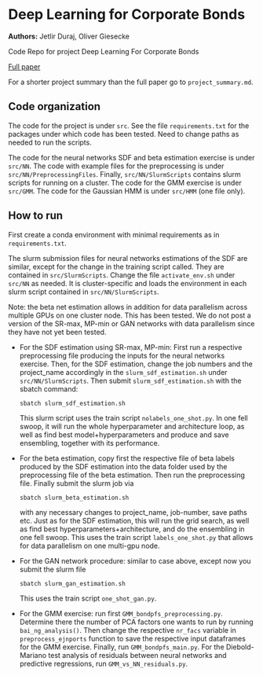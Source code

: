 # Deep Learning for Corporate Bonds

**Authors:** Jetlir Duraj, Oliver Giesecke

Code Repo for project Deep Learning For Corporate Bonds

[Full paper](https://drive.google.com/file/d/1bjoZ1UWcAT0L4ePAecm2yIl7ba9Id9aQ/view?usp=sharing)

For a shorter project summary than the full paper go to ```project_summary.md```.

## Code organization

The code for the project is under ```src```.
See the file ```requirements.txt``` for the packages under which code has been tested. Need to change paths as needed to run the scripts.

The code for the neural networks SDF and beta estimation exercise is under ```src/NN```. The code with example files for the preprocessing is under ```src/NN/PreprocessingFiles```. Finally, ```src/NN/SlurmScripts``` contains slurm scripts for running on a cluster.
The code for the GMM exercise is under ```src/GMM```. 
The code for the Gaussian HMM is under ```src/HMM``` (one file only). 

## How to run

First create a conda environment with minimal requirements as in ```requirements.txt```. 

The slurm submission files for neural networks estimations of the SDF are similar, except for the change in the training script called. They are contained in ```src/SlurmScripts```. Change the file ```activate_env.sh``` under ```src/NN``` as needed. It is cluster-specific and loads the environment in each slurm script contained in ```src/NN/SlurmScripts```. 

Note: the beta net estimation allows in addition for data parallelism across multiple GPUs on one cluster node. This has been tested. We do not post a version of the SR-max, MP-min or GAN networks with data parallelism since they have not yet been tested.

- For the SDF estimation using SR-max, MP-min: 
  First run a respective preprocessing file producing the inputs for the neural networks exercise. Then, for the SDF estimation, change the job numbers and the project_name accordingly in the ```slurm_sdf_estimation.sh``` under ```src/NN/SlurmScripts```. Then submit ```slurm_sdf_estimation.sh``` with the sbatch command:

      sbatch slurm_sdf_estimation.sh

  This slurm script uses the train script ```nolabels_one_shot.py```.
  In one fell swoop, it will run the whole hyperparameter and architecture loop, as well as find best model+hyperparameters and produce and save ensembling, together with its performance. 

- For the beta estimation, copy first the respective file of beta labels produced by the SDF estimation into the data folder used by the preprocessing file of the beta estimation. Then run the preprocessing file. Finally submit the slurm job via

      sbatch slurm_beta_estimation.sh

  with any necessary changes to project_name, job-number, save paths etc. Just as for the SDF estimation, this will run the grid search, as well as find best hyperparameters+architecture, and do the ensembling in one fell swoop. This uses the train script ```labels_one_shot.py``` that allows for data parallelism on one multi-gpu node.
- For the GAN network procedure: similar to case above, except now you submit the slurm file
      
      sbatch slurm_gan_estimation.sh

  This uses the train script ```one_shot_gan.py```.
- For the GMM exercise: run first ```GMM_bondpfs_preprocessing.py```. Determine there the number of PCA factors one wants to run by running ```bai_ng_analysis()```. Then change the respective ```nr_facs``` variable in ```preprocess_ejnports``` function to save the respective input dataframes for the GMM exercise. Finally, run ```GMM_bondpfs_main.py```. For the Diebold-Mariano test analysis of residuals between neural networks and predictive regressions, run ```GMM_vs_NN_residuals.py```. 


